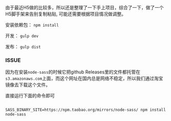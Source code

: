 
由于最近H5做的比较多，所以还是整理了一下手上项目，综合了一下，做了一个H5脚手架来告别复制粘贴, 可能还需要根据项目情况做调整。

安装依赖包：
`npm install`

开发：
`gulp dev`

发布：
`gulp dist`

### ISSUE

因为在安装`node-sass`的时候它把github Releases里的文件都托管在`s3.amazonaws.com`上面，而这个网址在国内总是网络不稳定，所以我们通过淘宝镜像去下载这个文件。

直接运行下面的命令即可

```

SASS_BINARY_SITE=https://npm.taobao.org/mirrors/node-sass/ npm install node-sass

```
